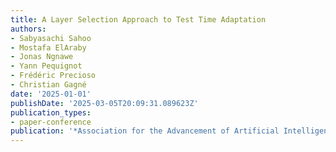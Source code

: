 ```yaml
---
title: A Layer Selection Approach to Test Time Adaptation
authors:
- Sabyasachi Sahoo
- Mostafa ElAraby
- Jonas Ngnawe
- Yann Pequignot
- Frédéric Precioso
- Christian Gagné
date: '2025-01-01'
publishDate: '2025-03-05T20:09:31.089623Z'
publication_types:
- paper-conference
publication: '*Association for the Advancement of Artificial Intelligence Conference*'
---
```

